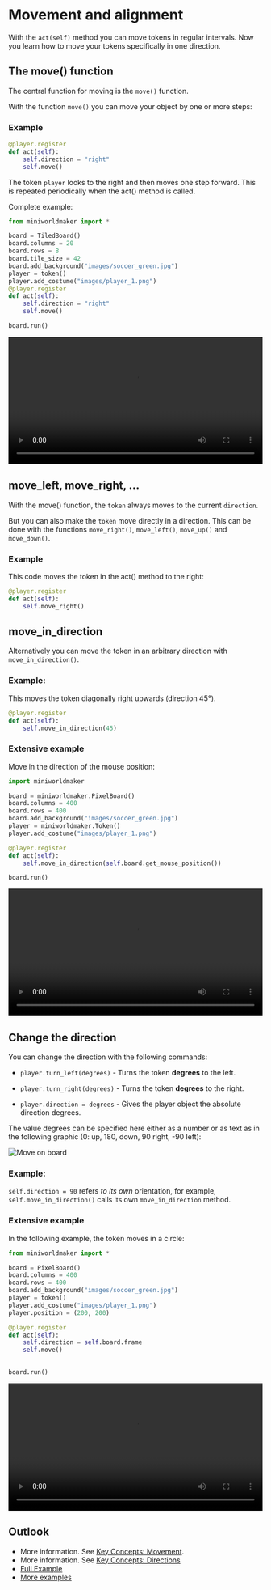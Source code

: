 # Movement and alignment

With the ``act(self)`` method you can move tokens in regular intervals. Now you learn how to move your tokens specifically in one direction.


## The move() function


The central function for moving is the `move()` function.

With the function `move()` you can move your object by one or more steps:


### Example

``` python
@player.register
def act(self):
    self.direction = "right"
    self.move()
```

The token `player` looks to the right and then moves one step forward.
This is repeated periodically when the act() method is called.

Complete example:

``` python
from miniworldmaker import *

board = TiledBoard()
board.columns = 20
board.rows = 8
board.tile_size = 42
board.add_background("images/soccer_green.jpg")
player = token()
player.add_costume("images/player_1.png")
@player.register
def act(self):
    self.direction = "right"
    self.move()

board.run()
```

 <video controls loop width=100%>
  <source src="../_static/moving_token.webm" type="video/webm">
  Your browser does not support the video tag.
</video>

## move_left, move_right, ...

With the move() function, the `token` always moves to the current `direction`.

But you can also make the `token` move directly in a direction. This can be done with the functions `move_right()`, `move_left()`, `move_up()` and `m̀ove_down()`.

### Example

This code moves the token in the act() method to the right:

``` python
@player.register
def act(self):
    self.move_right()
```

## move_in_direction

Alternatively you can move the token in an arbitrary direction with `move_in_direction()`.

### Example:


This moves the token diagonally right upwards (direction 45°).

``` python
@player.register
def act(self):
    self.move_in_direction(45)
```

### Extensive example

Move in the direction of the mouse position:

``` python
import miniworldmaker

board = miniworldmaker.PixelBoard()
board.columns = 400
board.rows = 400
board.add_background("images/soccer_green.jpg")
player = miniworldmaker.Token()
player.add_costume("images/player_1.png")

@player.register
def act(self):
    self.move_in_direction(self.board.get_mouse_position())

board.run()
```

 <video controls loop width=100%>
  <source src="../_static/followmouse.webm" type="video/webm">
  Your browser does not support the video tag.
</video>


## Change the direction


You can change the direction with the following commands:

  * ``player.turn_left(degrees)`` - Turns the token **degrees** to the left.

  * ``player.turn_right(degrees)`` - Turns the token **degrees** to the right.

  * ``player.direction = degrees`` - Gives the player object the absolute direction degrees.
  
  The value degrees can be specified here either as a number or as text as in the following graphic (0: up, 180, down, 90 right, -90 left):

![Move on board](/_images/movement.jpg)
  
### Example:


`self.direction = 90` refers *to its own* orientation, for example, `self.move_in_direction()` calls its own `move_in_direction` method.

### Extensive example

In the following example, the token moves in a circle:

``` python
from miniworldmaker import *

board = PixelBoard()
board.columns = 400
board.rows = 400
board.add_background("images/soccer_green.jpg")
player = token()
player.add_costume("images/player_1.png")
player.position = (200, 200)

@player.register
def act(self):
    self.direction = self.board.frame
    self.move()
    

board.run()
```

 <video controls loop width=100%>
  <source src="../_static/move_in_circle.webm" type="video/webm">
  Your browser does not support the video tag.
</video>





## Outlook

* More information. See [Key Concepts: Movement](../key_concepts/movement).
* More information. See [Key Concepts: Directions](../key_concepts/directions)
* [Full Example](https://codeberg.org/a_siebel/miniworldmaker_cookbook/src/branch/main/examples/tutorial/04%20-%20movement%20and%20direction.py)
* [More examples](https://codeberg.org/a_siebel/miniworldmaker_cookbook/src/branch/main/examples/tests/2%20Movement)
